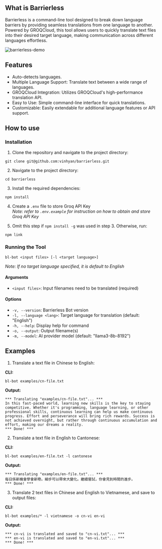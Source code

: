 ## What is Barrierless

Barrierless is a command-line tool designed to break down language barriers by providing seamless translations from one language to another. Powered by GROQCloud, this tool allows users to quickly translate text files into their desired target language, making communication across different languages effortless.

![barrierless-demo](https://i.giphy.com/media/v1.Y2lkPTc5MGI3NjExdW5hcGswOHJ0d3oxMzUycWQ1M3JmcWs0aDU4cHo3cTc3ZXJyenB2cyZlcD12MV9pbnRlcm5hbF9naWZfYnlfaWQmY3Q9Zw/lzAaDxEol2rhrSm3nS/giphy.gif)

## Features

- Auto-detects languages.
- Multiple Language Support: Translate text between a wide range of languages.
- GROQCloud Integration: Utilizes GROQCloud's high-performance translation API.
- Easy to Use: Simple command-line interface for quick translations.
- Customizable: Easily extendable for additional language features or API support.

## How to use

### Installation

1. Clone the repository and navigate to the project directory:

```
git clone git@github.com:vinhyan/barrierless.git
```

2. Navigate to the project directory:

```
cd barrierless
```

3. Install the required dependencies:

```
npm install
```

4. Create a `.env` file to store Groq API Key  
   _Note: refer to `.env.example` for instruction on how to obtain and store Groq API Key_

5. Omit this step if `npm install -g` was used in step 3. Otherwise, run:

```
npm link
```

### Running the Tool

```
bl-bot <input files> [-l <target language>]
```

_Note: If no target language specified, it is default to English_

#### Arguments

- `<input files>`: Input filenames need to be translated (required)

#### Options

- `-v, --version`: Barrierless Bot version
- `-l, --language <lang>`: Target language for translation (default: "English")
- `-h, --help`: Display help for command
- `-o, --output`: Output filename(s)
- `-m, --model`: AI provider model (default: "llama3-8b-8192")

## Examples

1. Translate a text file in Chinese to English:

**CLI:**

```
bl-bot examples/cn-file.txt
```

**Output:**

```
*** Translating "examples/cn-file.txt"... ***
In this fast-paced world, learning new skills is the key to staying competitive. Whether it's programming, language learning, or other professional skills, continuous learning can help us make continuous progress. Effort and perseverance will bring rich rewards. Success is not achieved overnight, but rather through continuous accumulation and effort, making our dreams a reality.
*** Done! ***
```

2. Translate a text file in English to Cantonese:

**CLI:**

```
bl-bot examples/en-file.txt -l cantonese
```

**Output:**

```
*** Translating "examples/en-file.txt"... ***
每日係新機會學會新嘢。細步可以帶來大變化。繼續嘗試，你會見到時間的進步。
*** Done! ***
```

3. Translate 2 text files in Chinese and English to Vietnamese, and save to output files:

**CLI:**

```
bl-bot examples/* -l vietnamese -o cn-vi en-vi
```

**Output:**

```
*** cn-vi is translated and saved to "cn-vi.txt"... ***
*** en-vi is translated and saved to "en-vi.txt"... ***
*** Done! ***
```
